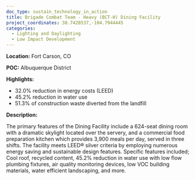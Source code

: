 ```yaml
---
doc_type: sustain_technology_in_action
title: Brigade Combat Team - Heavy (BCT-H) Dining Facility
project_coordinates: 38.7420537,-104.7944445
categories:
  - Lighting and Daylighting
  - Low Impact Development
---
```


**Location:** Fort Carson, CO

**POC:** Albuquerque District

**Highlights:**

- 32.0% reduction in energy costs (LEED)
- 45.2% reduction in water use
- 51.3% of construction waste diverted from the landfill

**Description:**

The primary features of the Dining Facility include a 624-seat dining room with a dramatic skylight located over the servery, and a commercial food preparation kitchen which provides 3,900 meals per day, served in three shifts. The facility meets LEED® silver criteria by employing numerous energy saving and sustainable design features. Specific features included; Cool roof, recycled content, 45.2% reduction in water use with low flow plumbing fixtures, air quality monitoring devices, low VOC building materials, water efficient landscaping, and more.
